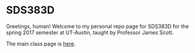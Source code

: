 # SDS383D
Greetings, human! Welcome to my personal repo page for SDS383D for the spring 2017 semester at UT-Austin, taught by Professor James Scott. 

The main class page is [here](https://github.com/jgscott/SDS383D).

